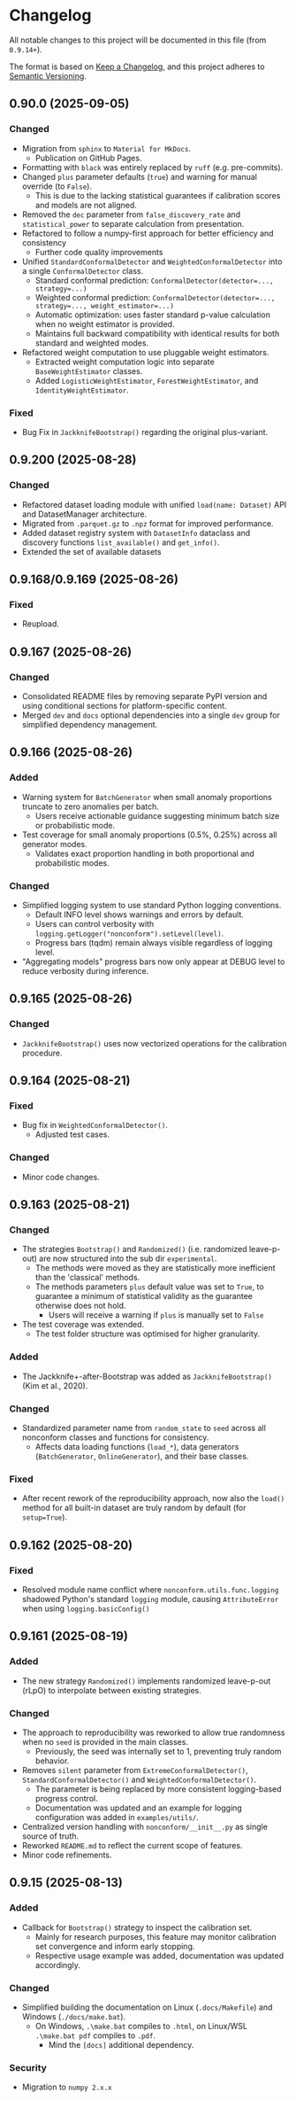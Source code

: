 # Changelog

All notable changes to this project will be documented in this file (from `0.9.14+`).

The format is based on [Keep a Changelog](https://keepachangelog.com/en/1.0.0/),
and this project adheres to [Semantic Versioning](https://semver.org/spec/v2.0.0.html).

## 0.90.0 (2025-09-05)

### Changed
- Migration from ```sphinx``` to ``Material for MkDocs``.
  - Publication on GitHub Pages.
- Formatting with ``black`` was entirely replaced by ``ruff`` (e.g. pre-commits).
- Changed ``plus`` parameter defaults (``true``) and warning for manual override (to ``False``).
  - This is due to the lacking statistical guarantees if calibration scores and models are not aligned.
- Removed the `dec` parameter from `false_discovery_rate` and `statistical_power` to separate calculation from presentation.
- Refactored to follow a numpy-first approach for better efficiency and consistency
  - Further code quality improvements
- Unified `StandardConformalDetector` and `WeightedConformalDetector` into a single `ConformalDetector` class.
  - Standard conformal prediction: `ConformalDetector(detector=..., strategy=...)`
  - Weighted conformal prediction: `ConformalDetector(detector=..., strategy=..., weight_estimator=...)`
  - Automatic optimization: uses faster standard p-value calculation when no weight estimator is provided.
  - Maintains full backward compatibility with identical results for both standard and weighted modes.
- Refactored weight computation to use pluggable weight estimators.
  - Extracted weight computation logic into separate `BaseWeightEstimator` classes.
  - Added `LogisticWeightEstimator`, `ForestWeightEstimator`, and `IdentityWeightEstimator`.

### Fixed
- Bug Fix in ```JackknifeBootstrap()``` regarding the original plus-variant.

## 0.9.200 (2025-08-28)

### Changed
- Refactored dataset loading module with unified `load(name: Dataset)` API and DatasetManager architecture.
- Migrated from `.parquet.gz` to `.npz` format for improved performance.
- Added dataset registry system with `DatasetInfo` dataclass and discovery functions `list_available()` and `get_info()`.
- Extended the set of available datasets

## 0.9.168/0.9.169 (2025-08-26)

### Fixed
- Reupload.

## 0.9.167 (2025-08-26)

### Changed
- Consolidated README files by removing separate PyPI version and using conditional sections for platform-specific content.
- Merged `dev` and `docs` optional dependencies into a single `dev` group for simplified dependency management.

## 0.9.166 (2025-08-26)

### Added
- Warning system for `BatchGenerator` when small anomaly proportions truncate to zero anomalies per batch.
  - Users receive actionable guidance suggesting minimum batch size or probabilistic mode.
- Test coverage for small anomaly proportions (0.5%, 0.25%) across all generator modes.
  - Validates exact proportion handling in both proportional and probabilistic modes.

### Changed
- Simplified logging system to use standard Python logging conventions.
  - Default INFO level shows warnings and errors by default.
  - Users can control verbosity with `logging.getLogger("nonconform").setLevel(level)`.
  - Progress bars (tqdm) remain always visible regardless of logging level.
- "Aggregating models" progress bars now only appear at DEBUG level to reduce verbosity during inference.

## 0.9.165 (2025-08-26)

### Changed
- ``JackknifeBootstrap()`` uses now vectorized operations for the calibration procedure.

## 0.9.164 (2025-08-21)

### Fixed
- Bug fix in ```WeightedConformalDetector()```.
  - Adjusted test cases.

### Changed
- Minor code changes.

## 0.9.163 (2025-08-21)

### Changed
- The strategies ``Bootstrap()`` and ``Randomized()`` (i.e. randomized leave-p-out) are now structured into the sub dir ``experimental``.
    - The methods were moved as they are statistically more inefficient than the 'classical' methods.
    - The methods parameters ``plus`` default value was set to `True`, to guarantee a minimum of statistical validity as the guarantee otherwise does not hold.
      - Users will receive a warning if ``plus`` is manually set to `False`
- The test coverage was extended.
  - The test folder structure was optimised for higher granularity.

### Added
- The Jackknife+-after-Bootstrap was added as ```JackknifeBootstrap()``` (Kim et al., 2020).

### Changed
- Standardized parameter name from `random_state` to `seed` across all nonconform classes and functions for consistency.
  - Affects data loading functions (`load_*`), data generators (`BatchGenerator`, `OnlineGenerator`), and their base classes.

### Fixed
- After recent rework of the reproducibility approach, now also the ``load()`` method for all built-in dataset are truly random by default (for ``setup=True``).

## 0.9.162 (2025-08-20)

### Fixed
- Resolved module name conflict where `nonconform.utils.func.logging` shadowed Python's standard `logging` module, causing `AttributeError` when using `logging.basicConfig()`

## 0.9.161 (2025-08-19)

### Added
- The new strategy ``Randomized()`` implements randomized leave-p-out (rLpO) to interpolate between existing strategies.

### Changed
- The approach to reproducibility was reworked to allow true randomness when no ``seed`` is provided in the main classes.
  - Previously, the seed was internally set to 1, preventing truly random behavior.
- Removes ``silent`` parameter from ``ExtremeConformalDetector()``, ``StandardConformalDetector()`` and ``WeightedConformalDetector()``.
  - The parameter is being replaced by more consistent logging-based progress control.
  - Documentation was updated and an example for logging configuration was added in ``examples/utils/``.
- Centralized version handling with ``nonconform/__init__.py`` as single source of truth.
- Reworked `README.md` to reflect the current scope of features.
- Minor code refinements.

## 0.9.15 (2025-08-13)

### Added
- Callback for `Bootstrap()` strategy to inspect the calibration set.
  - Mainly for research purposes, this feature may monitor calibration set convergence and inform early stopping.
  - Respective usage example was added, documentation was updated accordingly.

### Changed
- Simplified building the documentation on Linux (`.docs/Makefile`) and Windows (`./docs/make.bat`).
  - On Windows, `.\make.bat` compiles to `.html`, on Linux/WSL `.\make.bat pdf` compiles to `.pdf`.
    - Mind the `[docs]` additional dependency.

### Security
- Migration to `numpy 2.x.x`
